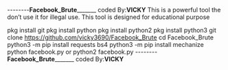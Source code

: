 --------**Facebook_Brute**_______ 
      coded By:**VICKY**
This is a powerful tool the don’t use it for illegal use. This tool is designed for educational purpose

pkg install git
pkg install python
pkg install python2
pkg install python3
git clone https://github.com/vicky3690/Facebook_Brute
cd Facebook_Brute
python3 -m pip install requests bs4
python3 -m pip install mechanize
python facebook.py or python2 facebook.py
--------**Facebook_Brute**_______ 
      coded By:**VICKY**
